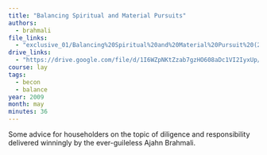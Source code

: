 ```yaml
---
title: "Balancing Spiritual and Material Pursuits"
authors:
  - brahmali
file_links:
  - "exclusive_01/Balancing%20Spiritual%20and%20Material%20Pursuit%20(2009-05-10)%20-%20Ajahn%20Brahmali.mp3"
drive_links:
  - "https://drive.google.com/file/d/1I6WZpNKtZzab7gzHO608aDc1VI2IyxUp/view?usp=drivesdk"
course: lay
tags:
  - becon
  - balance
year: 2009
month: may
minutes: 36
---
```


Some advice for householders on the topic of diligence and responsibility delivered winningly by the ever-guileless Ajahn Brahmali.

